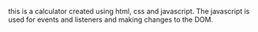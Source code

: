 this is a calculator created using html, css and javascript. The javascript is used for events and listeners and making changes to the DOM.